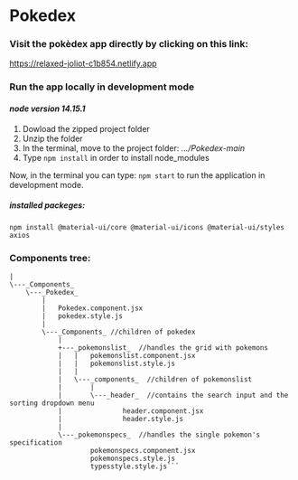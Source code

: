 # Pokedex

### Visit the pokèdex app directly by clicking on this link:
https://relaxed-joliot-c1b854.netlify.app

### Run the app locally in development mode
#### _node version 14.15.1_

1. Dowload the zipped project folder
2. Unzip the folder
3. In the terminal, move to the project folder:  _.../Pokedex-main_
4. Type `npm install` in order to install node_modules

Now, in the terminal you can type:
`npm start`
to run the application in development mode.

##### installed packeges:
`npm install @material-ui/core @material-ui/icons @material-ui/styles axios`

### Components tree:

```src
|
\---_Components_
    \---_Pokedex_
        |
        |   Pokedex.component.jsx
        |   pokedex.style.js
        |
        \---_Components_ //children of pokedex
            |
            +---_pokemonslist_  //handles the grid with pokemons
            |   |   pokemonslist.component.jsx
            |   |   pokemonslist.style.js
            |   |
            |   \---_components_  //children of pokemonslist
            |       |
            |       \---_header_  //contains the search input and the sorting dropdown menu
            |               header.component.jsx
            |               header.style.js
            |
            \---_pokemonspecs_  //handles the single pokemon's specification
                    pokemonspecs.component.jsx
                    pokemonspecs.style.js
                    typesstyle.style.js```
